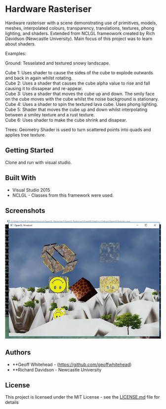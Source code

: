# Hardware Rasteriser

Hardware rasteriser with a scene demonstrating use of primitives, models, meshes, interpolated colours, transparency, translations, textures, phong lighting, and shaders. Extended from NCLGL frameowork created by Rich Davidson (Newcastle University). Main focus of this project was to learn about shaders.

Examples:

Ground: Tesselated and textured snowy landscape.

Cube 1: Uses shader to cause the sides of the cube to explode outwards and back in again whilst rotating.<br />
Cube 2: Uses a shader that causes the cube alpha value to rise and fall causing it to dissapear and re-appear.<br />
Cube 3: Uses a shader that moves the cube up and down. The smily face on the cube moves with the cube whilst the noise background is stationary.<br />
Cube 4: Uses a shader to spin the textured lava cube. Uses phong lighting.<br />
Cube 5: Shader that moves the cube up and down whilst interpolating between a smiley texture and a rust texture.<br />
Cube 6: Uses shader to make the cube shrink and disapear.

Trees: Geometry Shader is used to turn scattered points into quads and applies tree texture.

## Getting Started

Clone and run with visual studio.

## Built With

* Visual Studio 2015
* NCLGL - Classes from this framework were used.

## Screenshots

![console output](./ss1.png)

## Authors

* **Geoff Whitehead - (https://github.com/geoffwhitehead)
* **Richard Davidson - Newcastle University

## License

This project is licensed under the MIT License - see the [LICENSE.md](./LICENSE.md) file for details
